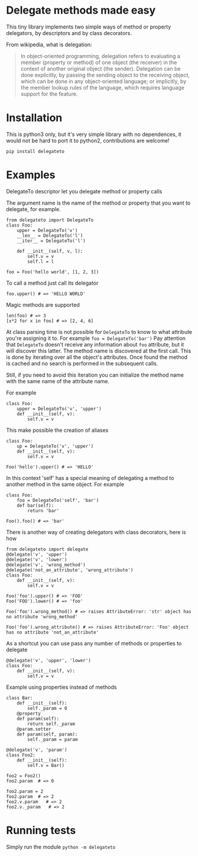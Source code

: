 # Delegate methods made easy

This tiny library implements two simple ways of method or property delegators, by descriptors
and by class decorators.

From wikipedia, what is delegation:
> In object-oriented programming, delegation refers to evaluating a member
> (property or method) of one object (the receiver) in the context of another
> original object (the sender). Delegation can be done explicitly, by passing
> the sending object to the receiving object, which can be done in any
> object-oriented language; or implicitly, by the member lookup rules of the
> language, which requires language support for the feature.

# Installation

This is python3 only, but it's very simple library with no dependences, it would not be hard to port it to python2, contributions are welcome!

    pip install delegateto

# Examples

DelegateTo descriptor let you delegate method or property calls

The argument name is the name of the method or property that you want to
delegate, for example.

    from delegateto import DelegateTo
    class Foo:
        upper = DelegateTo('v')
        __len__ = DelegateTo('l')
        __iter__ = DelegateTo('l')

        def __init__(self, v, l):
            self.v = v
            self.l = l

    foo = Foo('hello world', [1, 2, 3])

To call a method just call its delegator

    foo.upper() # => 'HELLO WORLD'

Magic methods are supported

    len(foo) # => 3
    [x*2 for x in foo] # => [2, 4, 6]


At class parsing time is not possible for `DelegateTo` to know to what 
attribute you're assigning it to. For example `foo = DelegateTo('bar')` Pay 
attention that `DelegateTo` doesn't receive any information about `foo` 
attribute, but it will discover this latter.  The method name is discovered at 
the first call. This is done by iterating over all the object's attributes. 
Once found the method is cached and no search is performed in the subsequent 
calls.

Still, if you need to avoid this iteration you can initialize 
the method name with the same name of the attribute name. 

For example

    class Foo:
        upper = DelegateTo('v', 'upper')
        def __init__(self, v):
            self.v = v


This make possible the creation of aliases

    class Foo:
        up = DelegateTo('v', 'upper')
        def __init__(self, v):
            self.v = v

    Foo('hello').upper() # => 'HELLO'

In this context 'self' has a special meaning of 
delegating a method to another method in the same 
object. For example 

    class Foo:
        foo = DelegateTo('self', 'bar')
        def bar(self):
            return 'bar'

    Foo().foo() # => 'bar'


There is another way of creating delegators with class decorators, here is how 

    from delegateto import delegate
    @delegate('v', 'upper')
    @delegate('v', 'lower')
    @delegate('v', 'wrong_method')
    @delegate('not_an_attribute', 'wrong_attribute')
    class Foo:
        def __init__(self, v):
            self.v = v

    Foo('foo').upper() # => 'FOO'
    Foo('FOO').lower() # => 'foo'

    Foo('foo').wrong_method() # => raises AttributeError: 'str' object has no attribute 'wrong_method'

    Foo('foo').wrong_attribute() # => raises AttributeError: 'Foo' object has no attribute 'not_an_attribute'

As a shortcut you can use pass any number of methods or properties to delegate 

    @delegate('v', 'upper', 'lower')
    class Foo:
        def __init__(self, v):
            self.v = v

Example using properties instead of methods

    class Bar:
        def __init__(self):
            self._param = 0
        @property
        def param(self):
            return self._param
        @param.setter
        def param(self, param):
            self._param = param

    @delegate('v', 'param')
    class Foo2:
        def __init__(self):
            self.v = Bar()

    foo2 = Foo2()
    foo2.param  # => 0
    
    foo2.param = 2
    foo2.param  # => 2
    foo2.v.param   # => 2
    foo2.v._param   # => 2
 

# Running tests

Simply run the module `python -m delegateto`

